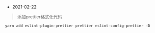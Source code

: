 - 2021-02-22
> 添加prettier格式化代码
```shell
yarn add eslint-plugin-prettier prettier eslint-config-prettier -D
```